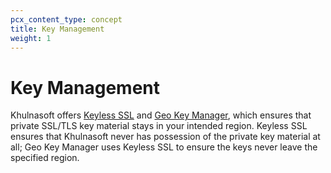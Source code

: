 ```yaml
---
pcx_content_type: concept
title: Key Management
weight: 1
---
```


# Key Management

Khulnasoft offers [Keyless SSL](/ssl/keyless-ssl/) and [Geo Key Manager](/ssl/edge-certificates/custom-certificates#geo-key-manager-private-key-restriction), which ensures that private SSL/TLS key material stays in your intended region. Keyless SSL ensures that Khulnasoft never has possession of the private key material at all; Geo Key Manager uses Keyless SSL to ensure the keys never leave the specified region.
